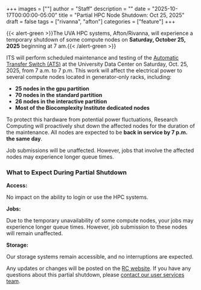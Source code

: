 +++
images = [""]
author = "Staff"
description = ""
date = "2025-10-17T00:00:00-05:00"
title = "Partial HPC Node Shutdown: Oct 25, 2025"
draft = false
tags = ["rivanna", "afton"]
categories = ["feature"]
+++

{{< alert-green >}}The UVA HPC systems, Afton/Rivanna, will experience a temporary shutdown of some compute nodes on  <strong>Saturday, October 25, 2025</strong> beginning at 7 am.{{< /alert-green >}}

ITS will perform scheduled maintenance and testing of the [Automatic Transfer Switch (ATS)](https://virginia.service-now.com/its?id=services_status_info) at the University Data Center on Saturday, Oct. 25, 2025, from 7 a.m. to 7 p.m. This work will affect the electrical power to several compute nodes located in generator-only racks, including:  

- **25 nodes in the gpu partition** 
- **70 nodes in the standard partition** 
- **26 nodes in the interactive partition** 
- **Most of the Biocomplexity Institute dedicated nodes** 

To protect this hardware from potential power fluctuations, Research Computing will proactively shut down the affected nodes for the duration of the maintenance. All nodes are expected to be **back in service by 7 p.m. the same day**. 

Job submissions will be unaffected. However, jobs that involve the affected nodes may experience longer queue times. 


### What to Expect During Partial Shutdown  

**Access:**
 
No impact on the ability to login or use the HPC systems. 

**Jobs:**
 
Due to the temporary unavailability of some compute nodes, your jobs may experience longer queue times. However, job submission to these nodes will remain unaffected. 

**Storage:**
 
Our storage systems remain accessible, and no interruptions are expected. 

Any updates or changes will be posted on the [RC website](https://www.rc.virginia.edu/). If you have any questions about this partial shutdown, please [contact our user services team](https://www.rc.virginia.edu/support/). 
